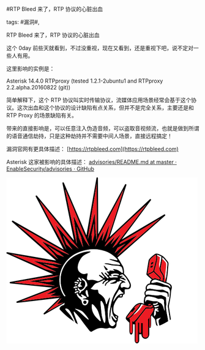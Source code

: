 #RTP Bleed 来了，RTP 协议的心脏出血

tags: #漏洞#, 

RTP Bleed 来了，RTP 协议的心脏出血

这个 0day 前些天就看到，不过没重视，现在又看到，还是重视下吧，说不定对一些人有用。

这里影响的实例是：

Asterisk 14.4.0
RTPproxy (tested 1.2.1-2ubuntu1 and RTPproxy 2.2.alpha.20160822 (git))

简单解释下，这个 RTP 协议叫实时传输协议，流媒体应用场景经常会基于这个协议。这次出血和这个协议的设计缺陷有点关系，但并不是完全关系，主要还是和 RTP Proxy 的场景缺陷有关。

带来的直接影响是，可以任意注入伪造音频，可以盗取音视频流，也就是做到所谓的语音通信劫持，只是这种劫持并不需要中间人场景，直接远程搞定！

漏洞官网有更具体描述：
[https://rtpbleed.com](https://rtpbleed.com)

Asterisk 这家被影响的具体描述：
[advisories/README.md at master · EnableSecurity/advisories · GitHub](https://github.com/EnableSecurity/advisories/blob/master/ES2017-04-asterisk-rtp-bleed/README.md)

![image_15555848225552](/assets/15555848225552.jpeg)

[comment]: <> (topic_id:88882252484852)

[comment]: <> (create_time:2017-09-13T08:19:33.460+0800)

[comment]: <> (topic_type:talk)

[comment]: <> (owner:781244882_余弦)

